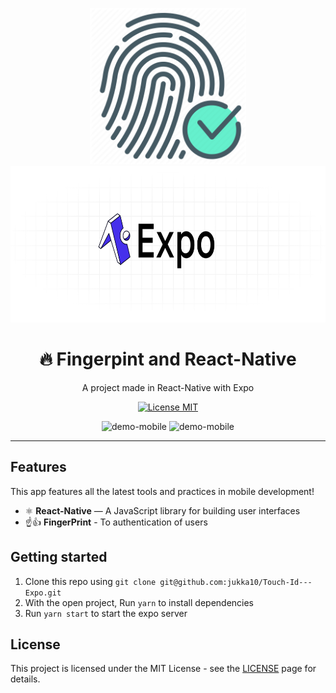 <div > 
  <p align="center">
    <img src="./assets/fingerPrint.png" alt="logo1" height="250" width="250">
    <img src="./assets/expo.png" alt="logo2" width="600" height="250">
    </p>
</div>
<h1 align="center">
🔥 Fingerpint and React-Native
</h1>
<p align="center">A project made in React-Native with Expo</p>
<p align="center">
  <a href="https://opensource.org/licenses/MIT">
    <img src="https://img.shields.io/badge/License-MIT-blue.svg" alt="License MIT">
</a>
</p>

<div > 
  <p align="center">
    <img src="./assets/1.gif" alt="demo-mobile" height="420" width="200">
    <img src="./assets/2.gif" alt="demo-mobile" width="200" height="420">
    </p>
</div>
<hr />

## Features

This app features all the latest tools and practices in mobile development!

- ⚛️ **React-Native** — A JavaScript library for building user interfaces
- ☝👍 **FingerPrint** - To authentication of users

## Getting started

1. Clone this repo using `git clone git@github.com:jukka10/Touch-Id---Expo.git`
2. With the open project, Run `yarn` to install dependencies<br />
3. Run `yarn start` to start the expo server

## License

This project is licensed under the MIT License - see the [LICENSE](https://opensource.org/licenses/MIT) page for details.
